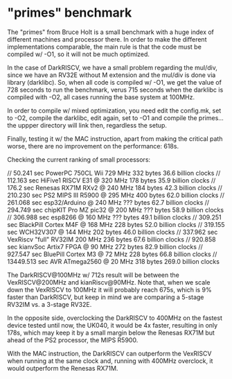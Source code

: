 # "primes" benchmark

The "primes" from Bruce Holt is a small benchmark with a huge index of
different machines and processor there.  In order to make the different
implementations comparable, the main rule is that the code must be compiled
w/ -O1, so it will not be much optimized.

In the case of DarkRISCV, we have a small problem regarding the mul/div,
since we have an RV32E without M extension and the mul/div is done via
library (darklibc). So, when all code is compiled w/ -O1, we get the value
of 728 seconds to run the benchmark, verus 715 seconds when the darklibc is
compiled with -O2, all cases running the base system at 100MHz.

In order to compile w/ mixed optimization, you need edit the config.mk,
set to -O2, compile the darklibc, edit again, set to -O1 and compile the
primes... the uppper directory will link then, regardless the setup.

Finally, testing it w/ the MAC instruction, apart from making the critical
path worse, there are no improvement on the performance: 618s.

Checking the current ranking of small processors:

//    50.241 sec PowerPC 750CL Wii 729 MHz             332 bytes  36.6 billion clocks
//   112.163 sec HiFive1 RISCV E31 @ 320 MHz           178 bytes  35.9 billion clocks
//   176.2   sec Renesas RX71M RXv2 @ 240 MHz          184 bytes  42.3 billion clocks
//   210.230 sec PS2 MIPS III R5900 @ 295 MHz          400 bytes  62.0 billion clocks
//   261.068 sec esp32/Arduino @ 240 MHz               ??? bytes  62.7 billion clocks
//   294.749 sec chipKIT Pro MZ pic32 @ 200 MHz        ??? bytes  58.9 billion clocks
//   306.988 sec esp8266 @ 160 MHz                     ??? bytes  49.1 billion clocks
//   309.251 sec BlackPill Cortex M4F @ 168 MHz        228 bytes  52.0 billion clocks
//   319.155 sec WCH32V307 @ 144 MHz                   202 bytes  46.0 billion clocks
//   337.962 sec VexRiscv "full" RV32IM 200 MHz        236 bytes  67.6 billion clocks
//   920.858 sec kianvSoc Artix7 FPGA @ 90 MHz         272 bytes  82.9 billion clocks
//   927.547 sec BluePill Cortex M3 @ 72 MHz           228 bytes  66.8 billion clocks
// 13449.513 sec AVR ATmega2560 @ 20 MHz               318 bytes 269.0 billion clocks

The DarkRISCV@100MHz w/ 712s result will be between the VexRISCV@200MHz and
kianRiscv@90MHz. Note that, when we scale down the VexRISCV to 100MHz it
will probably reach 675s, which is 9% faster than DarkRISCV, but keep in
mind we are comparing a 5-stage RV32IM vs. a 3-stage RV32E.

In the opposite side, overclocking the DarkRISCV to 400MHz on the fastest
device tested until now, the UK040, it would be 4x faster, resulting in only
178s, which may keep it by a small margin below the Renesas RX71M but ahead
of the PS2 processor, the MIPS R5900.

With the MAC instruction, the DarkRISCV can outperform the VexRISCV when
running at the same clock and, running with 400MHz overclock, it would
outperform the Renesas RX71M.
